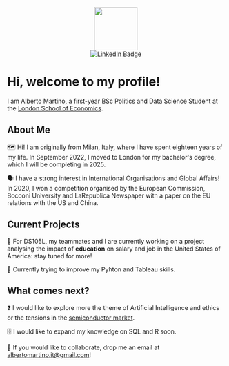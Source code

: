 <div id="header" align="center">
  <img src="https://media.giphy.com/media/LaVp0AyqR5bGsC5Cbm/giphy.gif" width="100"/>
</div>
<div id="badges" align="center">
  <a href="https://www.linkedin.com/in/alberto-martino-65494720b/">
    <img src="https://img.shields.io/badge/LinkedIn-blue?style=for-the-badge&logo=linkedin&logoColor=white" alt="LinkedIn Badge"/>
  </a>
</div>

# Hi, welcome to my profile!

I am Alberto Martino, a first-year BSc Politics and Data Science Student at the [London School of Economics](lse.ac.uk).

## About Me

🗺️ Hi! I am originally from Milan, Italy, where I have spent eighteen years of my life. In September 2022, I moved to London for my bachelor's degree, which I will be completing in 2025. 

🗣️ I have a strong interest in International Organisations and Global Affairs! In 2020, I won a competition organised by the European Commission, Bocconi University and LaRepublica Newspaper with a paper on the EU relations with the US and China.

## Current Projects

💸 For DS105L, my teammates and I are currently working on a project analysing the impact of **education** on salary and job in the United States of America: stay tuned for more!

🐍 Currently trying to improve my Pyhton and Tableau skills. 

## What comes next?

❓ I would like to explore more the theme of Artificial Intelligence and ethics or the tensions in the [semiconductor market](https://www.bbc.com/news/business-63995570).

🗄️ I would like to expand my knowledge on SQL and R soon. 

🤝 If you would like to collaborate, drop me an email at [albertomartino.it@gmail.com](mailto:albertomartino.it@gmail.com)!


<!--
**amartino1-lse/amartino1-lse** is a ✨ _special_ ✨ repository because its `README.md` (this file) appears on your GitHub profile.

Here are some ideas to get you started:

- 🔭 I’m currently working on ...
- 🌱 I’m currently learning ...
- 👯 I’m looking to collaborate on ...
- 🤔 I’m looking for help with ...
- 💬 Ask me about ...
- 📫 How to reach me: ...
- 😄 Pronouns: ...
- ⚡ Fun fact: ...
-->
